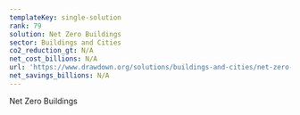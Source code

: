 ```yaml
---
templateKey: single-solution
rank: 79
solution: Net Zero Buildings
sector: Buildings and Cities
co2_reduction_gt: N/A
net_cost_billions: N/A
url: 'https://www.drawdown.org/solutions/buildings-and-cities/net-zero-buildings'
net_savings_billions: N/A
---
```


Net Zero Buildings